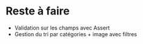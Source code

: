 # Reste à faire

- Validation sur les champs avec Assert
- Gestion du tri par catégories + image avec filtres
